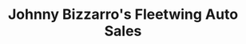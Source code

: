 ---
title: "Johnny Bizzarro's Fleetwing Auto Sales"
url: /erie/johnny-bizzarros-fleetwing-auto-sales/
shop: Autohaus
---